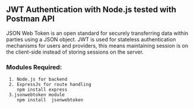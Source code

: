 ## JWT Authentication with Node.js tested with Postman API
 JSON Web Token is an open standard for securely transferring data within parties using a JSON object. JWT is used for stateless authentication mechanisms for users and providers, this means maintaining session is on the client-side instead of storing sessions on the server. 

 ### Modules Required:
     1. Node.js for backend
     2. ExpressJs for route handling
        npm install express
     3.jsonwebtoken module 
        npm install  jsonwebtoken 
